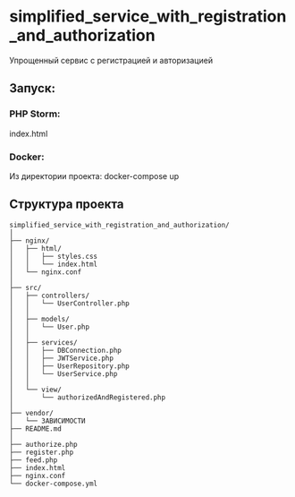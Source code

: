 # simplified_service_with_registration_and_authorization
Упрощенный сервис с регистрацией и авторизацией

## Запуск:
### PHP Storm:
index.html

### Docker:
Из директории проекта:
docker-compose up

## Структура проекта
```
simplified_service_with_registration_and_authorization/
│
├── nginx/
│   ├── html/
│   │   ├── styles.css
│   │   └── index.html
│   └── nginx.conf
│
├── src/
│   ├── controllers/
│   │   └── UserController.php
│   │
│   ├── models/
│   │   └── User.php
│   │
│   ├── services/
│   │   ├── DBConnection.php
│   │   ├── JWTService.php
│   │   ├── UserRepository.php
│   │   └── UserService.php
│   │
│   └── view/
│       └── authorizedAndRegistered.php
│
├── vendor/
│   └── ЗАВИСИМОСТИ
├── README.md
│  
├── authorize.php
├── register.php
├── feed.php
├── index.html
├── nginx.conf
└── docker-compose.yml
```
